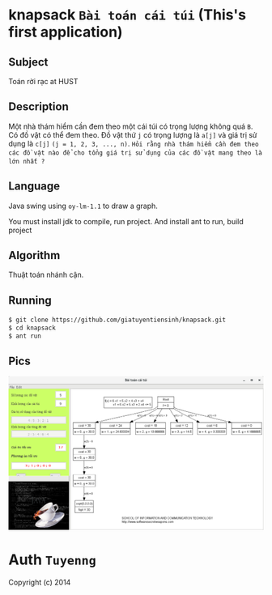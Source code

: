 # knapsack `Bài toán cái túi` (This's first application)

## Subject

Toán rời rạc at HUST

## Description

Một nhà thám hiểm cần đem theo một cái túi có trọng lượng không quá `B`. Có đồ vật có thể đem theo. Đồ vật thứ `j` có trọng lượng là `a[j]` và giá trị sử dụng là `c[j]` `(j = 1, 2, 3, ..., n)`. `Hỏi rằng nhà thám hiểm cần đem theo các đồ vật nào để cho tổng giá trị sử dụng của các đồ vật mang theo là lớn nhất ?`

## Language

Java swing using `oy-lm-1.1` to draw a graph.

You must install jdk to compile, run project. And install ant to run, build project

## Algorithm

Thuật toán nhánh cận.

## Running

```
$ git clone https://github.com/giatuyentiensinh/knapsack.git
$ cd knapsack
$ ant run
```

## Pics

![demo](./demo.png)

# Auth `Tuyenng`
Copyright (c) 2014
